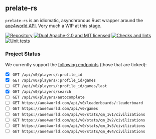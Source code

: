 ## prelate-rs

`prelate-rs` is an idiomatic, asynchronous Rust wrapper around the [aoe4world API][api]. Very much a WIP at this stage.

[![Repository][crates-badge]][crates-url]
[![Dual Apache-2.0 and MIT licensed][mit-apache-badge]][copyright-url]
[![Checks and lints][check-and-lint-badge]][check-and-lint-url]
[![Unit tests][unit-tests-badge]][unit-tests-url]

[crates-badge]: https://img.shields.io/crates/v/prelate-rs.svg
[crates-url]: https://crates.io/crates/prelate-rs
[mit-apache-badge]: https://img.shields.io/badge/license-MIT%2FApache--2.0-blue
[copyright-url]: https://github.com/willfindlay/prelate-rs/blob/main/COPYRIGHT.md
[check-and-lint-badge]: https://github.com/willfindlay/prelate-rs/actions/workflows/check-and-lint.yaml/badge.svg
[check-and-lint-url]: https://github.com/willfindlay/prelate-rs/actions/workflows/check-and-lint.yaml
[unit-tests-badge]: https://github.com/willfindlay/prelate-rs/actions/workflows/unit-tests.yaml/badge.svg
[unit-tests-url]: https://github.com/willfindlay/prelate-rs/actions/workflows/unit-tests.yaml

### Project Status

We currently support the [following endpoints][api] (those that are ticked):

- [x] `GET /api/v0/players/:profile_id`
- [x] `GET /api/v0/players/:profile_id/games`
- [ ] `GET /api/v0/players/:profile_id/games/last`
- [x] `GET /api/v0/players/search`
- [ ] `GET /api/v0/players/autocomplete`
- [ ] `GET https://aoe4world.com/api/v0/leaderboards/:leaderboard`
- [ ] `GET https://aoe4world.com/api/v0/games`
- [ ] `GET https://aoe4world.com/api/v0/stats/qm_1v1/civilizations`
- [ ] `GET https://aoe4world.com/api/v0/stats/qm_2v2/civilizations`
- [ ] `GET https://aoe4world.com/api/v0/stats/qm_3v3/civilizations`
- [ ] `GET https://aoe4world.com/api/v0/stats/qm_4v4/civilizations`

[api]: https://aoe4world.com/api

